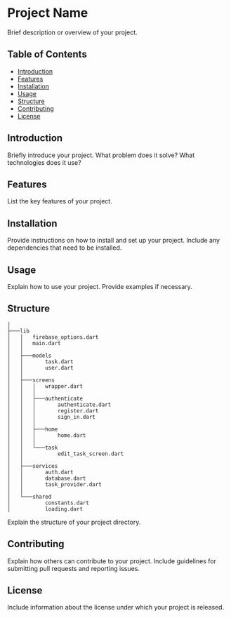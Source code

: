 # Project Name

Brief description or overview of your project.

## Table of Contents

- [Introduction](#introduction)
- [Features](#features)
- [Installation](#installation)
- [Usage](#usage)
- [Structure](#structure)
- [Contributing](#contributing)
- [License](#license)

## Introduction

Briefly introduce your project. What problem does it solve? What technologies does it use?

## Features

List the key features of your project.

## Installation

Provide instructions on how to install and set up your project. Include any dependencies that need to be installed.

## Usage

Explain how to use your project. Provide examples if necessary.

## Structure

```
│
├───lib
│   │   firebase_options.dart
│   │   main.dart
│   │
│   ├───models
│   │       task.dart
│   │       user.dart
│   │
│   ├───screens
│   │   │   wrapper.dart
│   │   │
│   │   ├───authenticate
│   │   │       authenticate.dart
│   │   │       register.dart
│   │   │       sign_in.dart
│   │   │
│   │   ├───home
│   │   │       home.dart
│   │   │
│   │   └───task
│   │           edit_task_screen.dart
│   │
│   ├───services
│   │       auth.dart
│   │       database.dart
│   │       task_provider.dart
│   │
│   └───shared
│           constants.dart
│           loading.dart
```

Explain the structure of your project directory.

## Contributing

Explain how others can contribute to your project. Include guidelines for submitting pull requests and reporting issues.

## License

Include information about the license under which your project is released.
